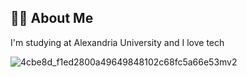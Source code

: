 ## 👩‍💻 About Me
I'm studying at Alexandria University and I love tech


![4cbe8d_f1ed2800a49649848102c68fc5a66e53mv2](https://github.com/jomanaehabb/jomanaehabb/assets/69699199/d6455211-bfc7-42fa-a4b4-bed9d42acf0c)


